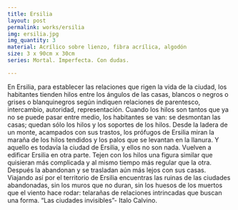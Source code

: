 ```yaml
---
title: Ersilia
layout: post
permalink: works/ersilia
img: ersilia.jpg
img_quantity: 3
material: Acrílico sobre lienzo, fibra acrílica, algodón
size: 3 x 90cm x 30cm
series: Mortal. Imperfecta. Con dudas.

---
```


En Ersilia, para establecer las relaciones que rigen la vida de la ciudad, los habitantes tienden hilos entre los ángulos de las casas<!--break-->, blancos o negros o grises o blanquinegros según indiquen relaciones de parentesco, intercambio, autoridad, representación. Cuando los hilos son tantos que ya no se puede pasar entre medio, los habitantes se van: se desmontan las casas; quedan sólo los hilos y los soportes de los hilos. Desde la ladera de un monte, acampados con sus trastos, los prófugos de Ersilia miran la maraña de los hilos tendidos y los palos que se levantan en la llanura. Y aquello es todavía la ciudad de Ersilia, y ellos no son nada. Vuelven a edificar Ersilia en otra parte. Tejen con los hilos una figura similar que quisieran más complicada y al mismo tiempo más regular que la otra. Después la abandonan y se trasladan aún más lejos con sus casas.
Viajando así por el territorio de Ersilia encuentras las ruinas de las ciudades abandonadas, sin los muros que no duran, sin los huesos de los muertos que el viento hace rodar: telarañas de relaciones intrincadas que buscan una forma.
“Las ciudades invisibles”- Italo Calvino.
